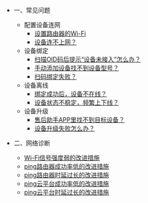* 一、常见问题 
  * 配置设备连网  
     * [设置路由器的Wi-Fi](zh-cn/question/ConfigDevice-01wifi) 
     * [设备连不上网？](zh-cn/question/ConfigDevice-02devicelink) 
  * 设备绑定 
     * [扫描OID码后提示“设备未接入”怎么办？](zh-cn/question/BindingDevice-01OID) 
     * [手动添加设备找不到设备型号？](zh-cn/question/BindingDevice-02notfound) 
     * [扫码绑定失败？](zh-cn/question/BindingDevice-03bindingfailed) 
  * 设备离线 
     * [绑定成功后，设备不在线？](zh-cn/question/offline-01successoffline) 
     * [设备状态不稳定，频繁上下线？](zh-cn/question/offline-02unstable) 
  * 设备升级 
     * [售后助手APP里找不到目标设备？](zh-cn/question/update-01notfound) 
     * [设备升级失败怎么办？](zh-cn/question/update-02updatefailed) 

* 二、网络诊断 
    * [Wi-Fi信号强度弱的改进措施](zh-cn/Network/Wifi_signal_strength) 
    * [ping路由器成功率低的改进措施](zh-cn/Network/ping_router_rate) 
    * [ping路由器时延过长的改进措施](zh-cn/Network/ping_router_delay) 
    * [ping云平台成功率低的改进措施](zh-cn/Network/ping_cloud_rate) 
    * [ping云平台时延过长的改进措施](zh-cn/Network/ping_cloud_delay)    





<div style='display: none'>
* ChangeLog  

	* [账户服务](zh-cn/ChangeLog/Account)
	* [设备管理](zh-cn/ChangeLog/DevicesStandard)
	* [数据订阅](zh-cn/ChangeLog/DataSubscription)
	* [家庭模型](zh-cn/ChangeLog/Family)
	* [场景引擎](zh-cn/ChangeLog/IFTTT)
	* [预约定时](zh-cn/ChangeLog/Scheduler)
	* [设备影子](zh-cn/ChangeLog/DevicesShadow)
	* [消息推送](zh-cn/ChangeLog/MessagePush)
	* [能力服务](zh-cn/ChangeLog/CapacityService_Weather)
</div>

	
